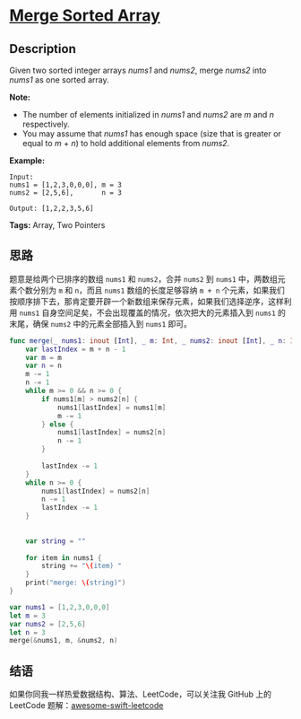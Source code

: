 # [Merge Sorted Array][title]

## Description

Given two sorted integer arrays *nums1* and *nums2*, merge *nums2* into *nums1* as one sorted array.

**Note:**

- The number of elements initialized in *nums1* and *nums2* are *m* and *n* respectively.
- You may assume that *nums1* has enough space (size that is greater or equal to *m* + *n*) to hold additional elements from *nums2*.

**Example:**

```
Input:
nums1 = [1,2,3,0,0,0], m = 3
nums2 = [2,5,6],       n = 3

Output: [1,2,2,3,5,6]
```

**Tags:** Array, Two Pointers


## 思路

题意是给两个已排序的数组 `nums1` 和 `nums2`，合并 `nums2` 到 `nums1` 中，两数组元素个数分别为 `m` 和 `n`，而且 `nums1` 数组的长度足够容纳 `m + n` 个元素，如果我们按顺序排下去，那肯定要开辟一个新数组来保存元素，如果我们选择逆序，这样利用 `nums1` 自身空间足矣，不会出现覆盖的情况，依次把大的元素插入到 `nums1` 的末尾，确保 `nums2` 中的元素全部插入到 `nums1` 即可。

```swift
func merge(_ nums1: inout [Int], _ m: Int, _ nums2: inout [Int], _ n: Int) {
    var lastIndex = m + n - 1
    var m = m
    var n = n
    m -= 1
    n -= 1
    while m >= 0 && n >= 0 {
        if nums1[m] > nums2[n] {
            nums1[lastIndex] = nums1[m]
            m -= 1
        } else {
            nums1[lastIndex] = nums2[n]
            n -= 1
        }
        
        lastIndex -= 1
    }
    while n >= 0 {
        nums1[lastIndex] = nums2[n]
        n -= 1
        lastIndex -= 1
    }
    
    
    var string = ""
    
    for item in nums1 {
        string += "\(item) "
    }
    print("merge: \(string)")
}

var nums1 = [1,2,3,0,0,0]
let m = 3
var nums2 = [2,5,6]
let n = 3
merge(&nums1, m, &nums2, n)
```


## 结语

如果你同我一样热爱数据结构、算法、LeetCode，可以关注我 GitHub 上的 LeetCode 题解：[awesome-swift-leetcode][zgpeace]



[title]: https://leetcode.com/problems/merge-sorted-array
[zgpeace]: https://github.com/zgpeace/awesome-swift-leetcode
